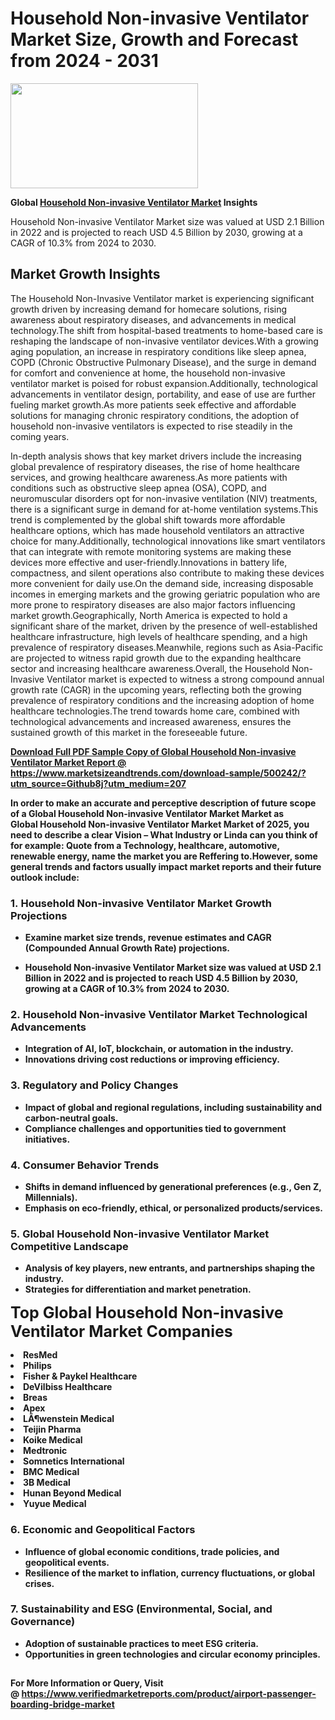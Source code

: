 <H1>Household Non-invasive Ventilator Market Size, Growth and Forecast from 2024 - 2031</H1><img class="aligncenter size-medium wp-image-584254" src="https://thirdeyenews.in/wp-content/uploads/2024/09/Global-Market-Research-300x168.jpeg" alt="" width="300" height="168" /><p><strong>Global&nbsp;<a href="https://www.marketsizeandtrends.com/download-sample/500242/?utm_source=Github8j?utm_medium=207">Household Non-invasive Ventilator Market</a> Insights</strong></p><p>Household Non-invasive Ventilator Market size was valued at USD 2.1 Billion in 2022 and is projected to reach USD 4.5 Billion by 2030, growing at a CAGR of 10.3% from 2024 to 2030.</p><p><h2>Market Growth Insights</h2> <p>The Household Non-Invasive Ventilator market is experiencing significant growth driven by increasing demand for homecare solutions, rising awareness about respiratory diseases, and advancements in medical technology.The shift from hospital-based treatments to home-based care is reshaping the landscape of non-invasive ventilator devices.With a growing aging population, an increase in respiratory conditions like sleep apnea, COPD (Chronic Obstructive Pulmonary Disease), and the surge in demand for comfort and convenience at home, the household non-invasive ventilator market is poised for robust expansion.Additionally, technological advancements in ventilator design, portability, and ease of use are further fueling market growth.As more patients seek effective and affordable solutions for managing chronic respiratory conditions, the adoption of household non-invasive ventilators is expected to rise steadily in the coming years.</p> <p><strong><a href="#"></a></strong></p> <p>In-depth analysis shows that key market drivers include the increasing global prevalence of respiratory diseases, the rise of home healthcare services, and growing healthcare awareness.As more patients with conditions such as obstructive sleep apnea (OSA), COPD, and neuromuscular disorders opt for non-invasive ventilation (NIV) treatments, there is a significant surge in demand for at-home ventilation systems.This trend is complemented by the global shift towards more affordable healthcare options, which has made household ventilators an attractive choice for many.Additionally, technological innovations like smart ventilators that can integrate with remote monitoring systems are making these devices more effective and user-friendly.Innovations in battery life, compactness, and silent operations also contribute to making these devices more convenient for daily use.On the demand side, increasing disposable incomes in emerging markets and the growing geriatric population who are more prone to respiratory diseases are also major factors influencing market growth.Geographically, North America is expected to hold a significant share of the market, driven by the presence of well-established healthcare infrastructure, high levels of healthcare spending, and a high prevalence of respiratory diseases.Meanwhile, regions such as Asia-Pacific are projected to witness rapid growth due to the expanding healthcare sector and increasing healthcare awareness.Overall, the Household Non-Invasive Ventilator market is expected to witness a strong compound annual growth rate (CAGR) in the upcoming years, reflecting both the growing prevalence of respiratory conditions and the increasing adoption of home healthcare technologies.The trend towards home care, combined with technological advancements and increased awareness, ensures the sustained growth of this market in the foreseeable future.</p> <p><strong><a href="#"></p><p><span class=""><strong>Download Full PDF Sample Copy of Global Household Non-invasive Ventilator Market Report</strong> @ <a href="https://www.marketsizeandtrends.com/download-sample/500242/?utm_source=Github8j?utm_medium=207" target="_blank">https://www.marketsizeandtrends.com/download-sample/500242/?utm_source=Github8j?utm_medium=207</a></span></p><p>In order to make an accurate and perceptive description of future scope of a Global&nbsp;Household Non-invasive Ventilator Market Market as Global&nbsp;Household Non-invasive Ventilator Market Market of 2025, you need to describe a clear Vision &ndash; What Industry or Linda can you think of for example: Quote from a Technology, healthcare, automotive, renewable energy, name the market you are Reffering to.However, some general trends and factors usually impact market reports and their future outlook include:</p><h3>1.&nbsp;<strong>Household Non-invasive Ventilator Market Growth Projections</strong></h3><ul><li>Examine market size trends, revenue estimates and CAGR (Compounded Annual Growth Rate) projections.</li><li><p>Household Non-invasive Ventilator Market size was valued at USD 2.1 Billion in 2022 and is projected to reach USD 4.5 Billion by 2030, growing at a CAGR of 10.3% from 2024 to 2030.</p></li></ul><h3>2.&nbsp;<strong>Household Non-invasive Ventilator Market Technological Advancements</strong></h3><ul><li>Integration of AI, IoT, blockchain, or automation in the industry.</li><li>Innovations driving cost reductions or improving efficiency.</li></ul><h3>3.&nbsp;<strong>Regulatory and Policy Changes</strong></h3><ul><li>Impact of global and regional regulations, including sustainability and carbon-neutral goals.</li><li>Compliance challenges and opportunities tied to government initiatives.</li></ul><h3>4.&nbsp;<strong>Consumer Behavior Trends</strong></h3><ul><li>Shifts in demand influenced by generational preferences (e.g., Gen Z, Millennials).</li><li>Emphasis on eco-friendly, ethical, or personalized products/services.</li></ul><h3>5.&nbsp;<strong>Global Household Non-invasive Ventilator Market Competitive Landscape</strong></h3><ul><li>Analysis of key players, new entrants, and partnerships shaping the industry.</li><li>Strategies for differentiation and market penetration.</li></ul><p data-pm-slice="1 1 []"><span style="color: inherit; font-family: inherit; font-size: 25px;">Top Global Household Non-invasive Ventilator Market Companies</span></p><div class="" data-test-id=""><p><li>ResMed</li><li> Philips</li><li> Fisher & Paykel Healthcare</li><li> DeVilbiss Healthcare</li><li> Breas</li><li> Apex</li><li> LÃ¶wenstein Medical</li><li> Teijin Pharma</li><li> Koike Medical</li><li> Medtronic</li><li> Somnetics International</li><li> BMC Medical</li><li> 3B Medical</li><li> Hunan Beyond Medical</li><li> Yuyue Medical</li></p></div><h3>6.&nbsp;<strong>Economic and Geopolitical Factors</strong></h3><ul><li>Influence of global economic conditions, trade policies, and geopolitical events.</li><li>Resilience of the market to inflation, currency fluctuations, or global crises.</li></ul><h3>7.&nbsp;<strong>Sustainability and ESG (Environmental, Social, and Governance)</strong></h3><ul><li>Adoption of sustainable practices to meet ESG criteria.</li><li>Opportunities in green technologies and circular economy principles.</li></ul><h2><strong style="font-size: 14px;">For More Information or Query, Visit @&nbsp;</strong><a style="background-color: #ffffff; font-size: 14px;" href="https://www.marketsizeandtrends.com/report/household-non-invasive-ventilator-market/" target="_blank">https://www.verifiedmarketreports.com/product/airport-passenger-boarding-bridge-market</a></h2>